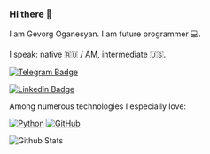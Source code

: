 ### Hi there 👋

I am Gevorg Oganesyan. I am future programmer 💻.

I speak: native 🇷🇺 / AM, intermediate 🇺🇸.

[![Telegram Badge](https://img.shields.io/badge/-gev_ogan-blue?style=flat-square&logo=Telegram&logoColor=white&link=https://t.me/gev_ogan)](https://t.me/gev_ogan)

[![Linkedin Badge](https://img.shields.io/badge/-Gevorg-blue?style=flat-square&logo=LinkedIn&logoColor=white&link=https://www.linkedin.com/in/gev-ogan/)](https://www.linkedin.com/in/gev-ogan/)

Among numerous technologies I especially love:

[![Python](https://img.shields.io/badge/-Python-black?style=flat-square&logo=Python&link=https://www.python.org/)](https://www.python.org/)
[![GitHub](https://img.shields.io/badge/-GitHub-181717?style=flat-square&logo=github&link=https://github.com/gevoganesyan)](https://github.com/gevoganesyan)

![Github Stats](https://github-readme-stats.vercel.app/api?username=gevoganesyan&count_private=true&show_icons=true&include_all_commits=true)

<!--
**gevoganesyan/gevoganesyan** is a ✨ _special_ ✨ repository because its `README.md` (this file) appears on your GitHub profile.

Here are some ideas to get you started:

- 🔭 I’m currently working on ...
- 🌱 I’m currently learning ...
- 👯 I’m looking to collaborate on ...
- 🤔 I’m looking for help with ...
- 💬 Ask me about ...
- 📫 How to reach me: ...
- 😄 Pronouns: ...
- ⚡ Fun fact: ...
-->
